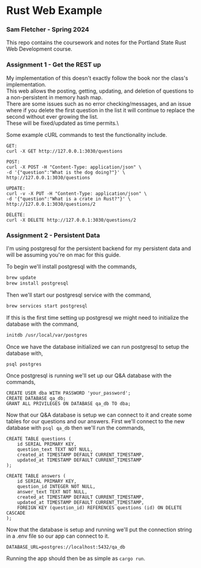 # Rust Web Example
### Sam Fletcher - Spring 2024
This repo contains the coursework and notes for the Portland State Rust Web Development course.

### Assignment 1 - Get the REST up
My implementation of this doesn't exactly follow the book nor the class's implementation.\
This web allows the posting, getting, updating, and deletion of questions to a non-persistent in memory hash map.\
There are some issues such as no error checking/messages, and an issue where if you delete the first question in the list it will continue to replace the second without ever growing the list.\
These will be fixed/updated as time permits.\

Some example cURL commands to test the functionality include.
```
GET:
curl -X GET http://127.0.0.1:3030/questions  

POST:
curl -X POST -H "Content-Type: application/json" \
-d '{"question":"What is the dog doing?"}' \
http://127.0.0.1:3030/questions

UPDATE:
curl -v -X PUT -H "Content-Type: application/json" \
-d '{"question":"What is a crate in Rust?"}' \
http://127.0.0.1:3030/questions/2

DELETE:
curl -X DELETE http://127.0.0.1:3030/questions/2 
```
### Assignment 2 - Persistent Data
I'm using postgresql for the persistent backend for my persistent data and will be assuming you're on mac for this guide. 

To begin we'll install postgresql with the commands,
```zsh
brew update
brew install postgresql
```
Then we'll start our postgresql service with the command,
```zsh
brew services start postgresql
```
If this is the first time setting up postgresql we might need to initialize the database with the command,
```zsh
initdb /usr/local/var/postgres
```
Once we have the database initialized we can run postgresql to setup the database with,
```zsh
psql postgres
```
Once postgresql is running we'll set up our Q&A database with the commands,
```postgresql
CREATE USER dba WITH PASSWORD 'your_password';
CREATE DATABASE qa_db;
GRANT ALL PRIVILEGES ON DATABASE qa_db TO dba;
```
Now that our Q&A database is setup we can connect to it and create some tables for our questions and our answers.
First we'll connect to the new database with `psql qa_db` then we'll run the commands,
```postgresql
CREATE TABLE questions (
    id SERIAL PRIMARY KEY,
    question_text TEXT NOT NULL,
    created_at TIMESTAMP DEFAULT CURRENT_TIMESTAMP,
    updated_at TIMESTAMP DEFAULT CURRENT_TIMESTAMP
);

CREATE TABLE answers (
    id SERIAL PRIMARY KEY,
    question_id INTEGER NOT NULL,
    answer_text TEXT NOT NULL,
    created_at TIMESTAMP DEFAULT CURRENT_TIMESTAMP,
    updated_at TIMESTAMP DEFAULT CURRENT_TIMESTAMP,
    FOREIGN KEY (question_id) REFERENCES questions (id) ON DELETE CASCADE
);
```
Now that the database is setup and running we'll put the connection string in a .env file so our app can connect to it.
```
DATABASE_URL=postgres://localhost:5432/qa_db
```
Running the app should then be as simple as `cargo run`.